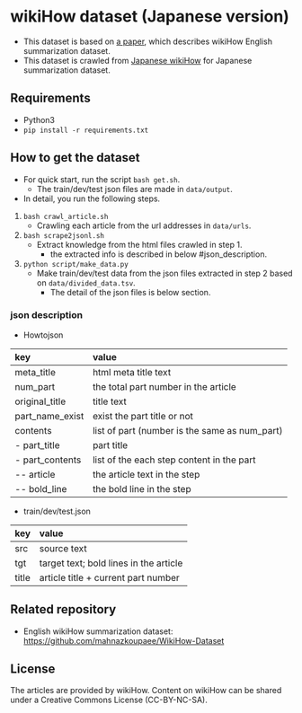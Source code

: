 # wikiHow dataset (Japanese version)
- This dataset is based on [a paper](https://arxiv.org/abs/1810.09305), which describes wikiHow English summarization dataset.
- This dataset is crawled from [Japanese wikiHow](https://www.wikihow.jp/%E3%83%A1%E3%82%A4%E3%83%B3%E3%83%9A%E3%83%BC%E3%82%B8) for Japanese summarization dataset.

## Requirements
- Python3
- `pip install -r requirements.txt`

## How to get the dataset
- For quick start, run the script `bash get.sh`.
    - The train/dev/test json files are made in `data/output`.
- In detail, you run the following steps.
1. `bash crawl_article.sh`
    - Crawling each article from the url addresses in `data/urls`.
2. `bash scrape2jsonl.sh`
    - Extract knowledge from the html files crawled in step 1.
        - the extracted info is described in below #json_description.
3. `python script/make_data.py`
    - Make train/dev/test data from the json files extracted in step 2 based on `data/divided_data.tsv`.
        - The detail of the json files is below section.

### json description
- Howtojson

| key | value |
| :---|:--- |
| meta_title | html meta title text |
| num_part | the total part number in the article |
| original_title | title text |
| part_name_exist | exist the part title or not |
| contents | list of part (number is the same as num_part)|
|  - part_title | part title |
|  - part_contents | list of the each step content in the part|
| -- article | the article text in the step |
| -- bold_line | the bold line in the step |



- train/dev/test.json

| key | value |
| :---|:--- |
| src | source text |
| tgt | target text; bold lines in the article |
| title | article title + current part number |

## Related repository
- English wikiHow summarization dataset: https://github.com/mahnazkoupaee/WikiHow-Dataset

## License
The articles are provided by wikiHow.
Content on wikiHow can be shared under a Creative Commons License (CC-BY-NC-SA).
